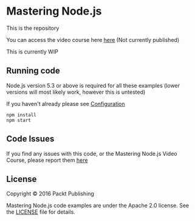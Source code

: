 # Mastering Node.js

This is the repository

You can access the video course here [here](https://www.packtpub.com/) (Not currently published)

This is currently WIP

## Running code

Node.js version 5.3 or above is required for all these examples (lower versions will most likely work, however this is untested)

If you haven't already please see [Configuration](https://github.com/fabiancook/mastering-nodejs-file-share/blob/master/config/README.md)

```
npm install
npm start
```

## Code Issues

If you find any issues with this code, or the Mastering Node.js Video Course, please report them [here](https://github.com/fabiancook/nodejs-essentials/issues)

## License

Copyright © 2016 Packt Publishing

Mastering Node.js code examples are under the Apache 2.0 license. See the
[LICENSE](https://github.com/fabiancook/mastering-nodejs-file-share/blob/master/LICENCE) file for details.
